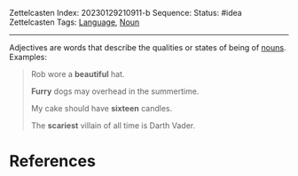 Zettelcasten Index: 20230129210911-b
Sequence:
Status: #idea
Zettelcasten Tags: [Language](Language.md), [Noun](Noun.md)

---

Adjectives are words that describe the qualities or states of being of [nouns](Noun.md). Examples:

 > 
 > Rob wore a **beautiful** hat.
 > 
 > **Furry** dogs may overhead in the summertime.
 > 
 > My cake should have **sixteen** candles.
 > 
 > The **scariest** villain of all time is Darth Vader.

# References
